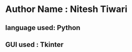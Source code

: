 <h1> Author Name : Nitesh Tiwari</h1>
<h2> language used: Python </h2>
<h2> GUI used : Tkinter</h2>


